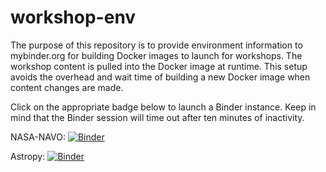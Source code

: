 # workshop-env

The purpose of this repository is to provide environment information to mybinder.org
for building Docker images to launch for workshops. The workshop content is
pulled into the Docker image at runtime. This setup avoids the overhead and
wait time of building a new Docker image when content changes are made.

Click on the appropriate badge below to launch a Binder instance. Keep in mind
that the Binder session will time out after ten minutes of inactivity.

NASA-NAVO: [![Binder](https://mybinder.org/badge_logo.svg)](https://mybinder.org/v2/gh/stargaser/workshop-env/main?urlpath=git-pull?repo=https://github.com/NASA-NAVO/navo-workshop)

Astropy: [![Binder](https://mybinder.org/badge_logo.svg)](https://mybinder.org/v2/gh/stargaser/workshop-env/astropy-env?urlpath=git-pull?repo=https://github.com/astropy/astropy-workshop)
